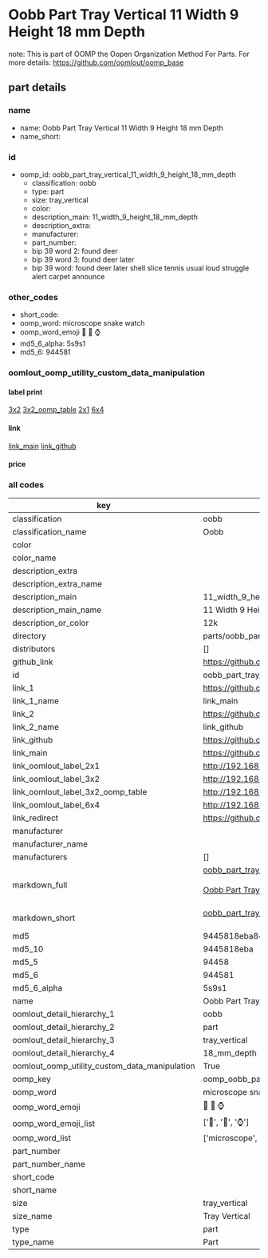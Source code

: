 # Oobb Part Tray Vertical 11 Width 9 Height 18 mm Depth  

note: This is part of OOMP the Oopen Organization Method For Parts. For more details: https://github.com/oomlout/oomp_base

##  part details
  







### name
* name: Oobb Part Tray Vertical 11 Width 9 Height 18 mm Depth
* name_short: 
### id
* oomp_id: oobb_part_tray_vertical_11_width_9_height_18_mm_depth
  * classification: oobb
  * type: part
  * size: tray_vertical
  * color: 
  * description_main: 11_width_9_height_18_mm_depth
  * description_extra: 
  * manufacturer: 
  * part_number: 
  * bip 39 word 2: found deer
  * bip 39 word 3: found deer later
  * bip 39 word: found deer later shell slice tennis usual loud struggle alert carpet announce

### other_codes
* short_code: 
* oomp_word: microscope snake watch
* oomp_word_emoji :microscope: :snake: :watch:
* md5_6_alpha: 5s9s1
* md5_6: 944581






### oomlout_oomp_utility_custom_data_manipulation
#### label print
[3x2](http://192.168.1.245:1112/?label=oomp%205s9s1)
[3x2_oomp_table](http://192.168.1.108:1112/?label=oomp%205s9s1)
[2x1](http://192.168.1.242:1112/?label=oomp%205s9s1)
[6x4](http://192.168.1.55:1112/?label=oomp%205s9s1)    

#### link

[link_main](https://github.com/oomlout/oomlout_oomp_version_1_messy/tree/main/parts/oobb_part_tray_vertical_11_width_9_height_18_mm_depth) [link_github](https://github.com/oomlout/oomlout_oomp_version_1_messy/tree/main/parts/oobb_part_tray_vertical_11_width_9_height_18_mm_depth)                             

#### price







### all codes 
| key | value |  
| --- | --- |  
| classification | oobb |  
| classification_name | Oobb |  
| color |  |  
| color_name |  |  
| description_extra |  |  
| description_extra_name |  |  
| description_main | 11_width_9_height_18_mm_depth |  
| description_main_name | 11 Width 9 Height 18 mm Depth |  
| description_or_color | 12k |  
| directory | parts/oobb_part_tray_vertical_11_width_9_height_18_mm_depth |  
| distributors | [] |  
| github_link | https://github.com/oomlout/oomlout_oomp_part_src/tree/main/parts/oobb_part_tray_vertical_11_width_9_height_18_mm_depth |  
| id | oobb_part_tray_vertical_11_width_9_height_18_mm_depth |  
| link_1 | https://github.com/oomlout/oomlout_oomp_version_1_messy/tree/main/parts/oobb_part_tray_vertical_11_width_9_height_18_mm_depth |  
| link_1_name | link_main |  
| link_2 | https://github.com/oomlout/oomlout_oomp_version_1_messy/tree/main/parts/oobb_part_tray_vertical_11_width_9_height_18_mm_depth |  
| link_2_name | link_github |  
| link_github | https://github.com/oomlout/oomlout_oomp_version_1_messy/tree/main/parts/oobb_part_tray_vertical_11_width_9_height_18_mm_depth |  
| link_main | https://github.com/oomlout/oomlout_oomp_version_1_messy/tree/main/parts/oobb_part_tray_vertical_11_width_9_height_18_mm_depth |  
| link_oomlout_label_2x1 | http://192.168.1.242:1112/?label=oomp%205s9s1 |  
| link_oomlout_label_3x2 | http://192.168.1.245:1112/?label=oomp%205s9s1 |  
| link_oomlout_label_3x2_oomp_table | http://192.168.1.108:1112/?label=oomp%205s9s1 |  
| link_oomlout_label_6x4 | http://192.168.1.55:1112/?label=oomp%205s9s1 |  
| link_redirect | https://github.com/oomlout/oomlout_oomp_version_1_messy/tree/main/parts/oobb_part_tray_vertical_11_width_9_height_18_mm_depth |  
| manufacturer |  |  
| manufacturer_name |  |  
| manufacturers | [] |  
| markdown_full | [oobb_part_tray_vertical_11_width_9_height_18_mm_depth](none)<br>[](none)<br>[Oobb Part Tray Vertical 11 Width 9 Height 18 Mm Depth](none)<br><br> |  
| markdown_short | [oobb_part_tray_vertical_11_width_9_height_18_mm_depth](none)<br><br> |  
| md5 | 9445818eba843e077ce5bc56fa8e52e1 |  
| md5_10 | 9445818eba |  
| md5_5 | 94458 |  
| md5_6 | 944581 |  
| md5_6_alpha | 5s9s1 |  
| name | Oobb Part Tray Vertical 11 Width 9 Height 18 mm Depth |  
| oomlout_detail_hierarchy_1 | oobb |  
| oomlout_detail_hierarchy_2 | part |  
| oomlout_detail_hierarchy_3 | tray_vertical |  
| oomlout_detail_hierarchy_4 | 18_mm_depth |  
| oomlout_oomp_utility_custom_data_manipulation | True |  
| oomp_key | oomp_oobb_part_tray_vertical_11_width_9_height_18_mm_depth |  
| oomp_word | microscope snake watch |  
| oomp_word_emoji | :microscope: :snake: :watch: |  
| oomp_word_emoji_list | [':microscope:', ':snake:', ':watch:'] |  
| oomp_word_list | ['microscope', 'snake', 'watch'] |  
| part_number |  |  
| part_number_name |  |  
| short_code |  |  
| short_name |  |  
| size | tray_vertical |  
| size_name | Tray Vertical |  
| type | part |  
| type_name | Part |  
